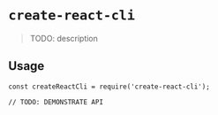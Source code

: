 # `create-react-cli`

> TODO: description

## Usage

```
const createReactCli = require('create-react-cli');

// TODO: DEMONSTRATE API
```
